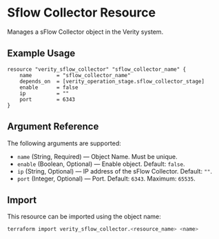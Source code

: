 # Sflow Collector Resource

Manages a sFlow Collector object in the Verity system.

## Example Usage

```hcl
resource "verity_sflow_collector" "sflow_collector_name" {
    name        = "sflow_collector_name"
    depends_on  = [verity_operation_stage.sflow_collector_stage]
    enable      = false
    ip          = ""
    port        = 6343
}
```

## Argument Reference

The following arguments are supported:

- `name` (String, Required) — Object Name. Must be unique.
- `enable` (Boolean, Optional) — Enable object. Default: `false`.
- `ip` (String, Optional) — IP address of the sFlow Collector. Default: `""`.
- `port` (Integer, Optional) — Port. Default: `6343`. Maximum: `65535`.

## Import

This resource can be imported using the object name:

```sh
terraform import verity_sflow_collector.<resource_name> <name>
```
